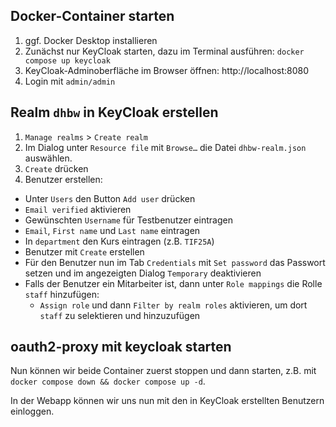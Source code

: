 ## Docker-Container starten

1. ggf. Docker Desktop installieren
2. Zunächst nur KeyCloak starten, dazu im Terminal ausführen: `docker compose up keycloak`
3. KeyCloak-Adminoberfläche im Browser öffnen: http://localhost:8080
4. Login mit `admin/admin`


## Realm `dhbw` in KeyCloak erstellen

1. `Manage realms` > `Create realm` 
2. Im Dialog unter `Resource file` mit `Browse…` die Datei `dhbw-realm.json` auswählen.
3. `Create` drücken
4. Benutzer erstellen:
  - Unter `Users` den Button `Add user` drücken
  - `Email verified` aktivieren
  - Gewünschten `Username` für Testbenutzer eintragen
  - `Email`, `First name` und `Last name` eintragen
  - In `department` den Kurs eintragen (z.B. `TIF25A`)
  - Benutzer mit `Create` erstellen
  - Für den Benutzer nun im Tab `Credentials` mit `Set password` das Passwort setzen und im angezeigten Dialog `Temporary` deaktivieren
  - Falls der Benutzer ein Mitarbeiter ist, dann unter `Role mappings` die Rolle `staff` hinzufügen:
    - `Assign role` und dann `Filter by realm roles` aktivieren, um dort `staff` zu selektieren und hinzuzufügen

## oauth2-proxy mit keycloak starten 

Nun können wir beide Container zuerst stoppen und dann starten, z.B. mit `docker compose down && docker compose up -d`. 

In der Webapp können wir uns nun mit den in KeyCloak erstellten Benutzern einloggen.
